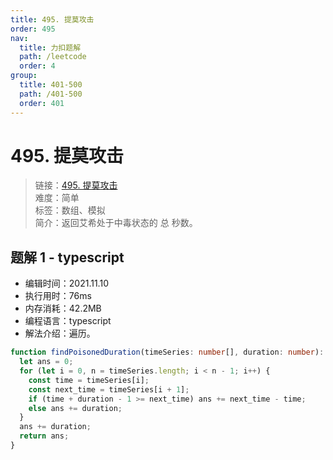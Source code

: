 ```yaml
---
title: 495. 提莫攻击
order: 495
nav:
  title: 力扣题解
  path: /leetcode
  order: 4
group:
  title: 401-500
  path: /401-500
  order: 401
---
```


# 495. 提莫攻击

> 链接：[495. 提莫攻击](https://leetcode-cn.com/problems/teemo-attacking/)  
> 难度：简单  
> 标签：数组、模拟  
> 简介：返回艾希处于中毒状态的 总 秒数。

## 题解 1 - typescript

- 编辑时间：2021.11.10
- 执行用时：76ms
- 内存消耗：42.2MB
- 编程语言：typescript
- 解法介绍：遍历。

```typescript
function findPoisonedDuration(timeSeries: number[], duration: number): number {
  let ans = 0;
  for (let i = 0, n = timeSeries.length; i < n - 1; i++) {
    const time = timeSeries[i];
    const next_time = timeSeries[i + 1];
    if (time + duration - 1 >= next_time) ans += next_time - time;
    else ans += duration;
  }
  ans += duration;
  return ans;
}
```
